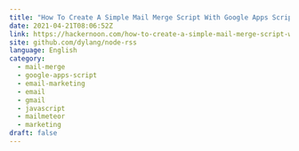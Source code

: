 ```yaml
---
title: "How To Create A Simple Mail Merge Script With Google Apps Script"
date: 2021-04-21T08:06:52Z
link: https://hackernoon.com/how-to-create-a-simple-mail-merge-script-with-google-apps-script-jls33c7?source=rss&utm_medium=RSS&utm_source=news.12bit.vn
site: github.com/dylang/node-rss
language: English
category:
  - mail-merge
  - google-apps-script
  - email-marketing
  - email
  - gmail
  - javascript
  - mailmeteor
  - marketing
draft: false
---
```

